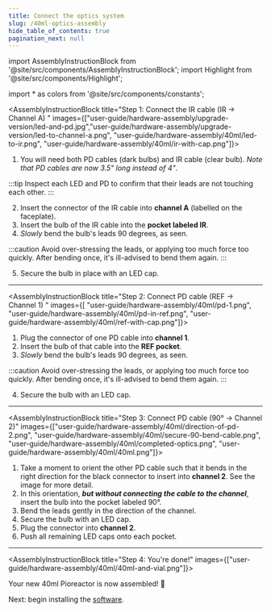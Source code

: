 ```yaml
---
title: Connect the optics system
slug: /40ml-optics-assembly
hide_table_of_contents: true
pagination_next: null
---
```


import AssemblyInstructionBlock from '@site/src/components/AssemblyInstructionBlock';
import Highlight from '@site/src/components/Highlight';

import * as colors from '@site/src/components/constants';


<AssemblyInstructionBlock title="Step 1: Connect the IR cable (IR → Channel A) " images={["user-guide/hardware-assembly/upgrade-version/led-and-pd.jpg","user-guide/hardware-assembly/upgrade-version/led-to-channel-a.png", "user-guide/hardware-assembly/40ml/led-to-ir.png", "user-guide/hardware-assembly/40ml/ir-with-cap.png"]}>

1.  You will need both PD cables (dark bulbs) and IR cable (clear bulb). _Note that PD cables are now 3.5" long instead of 4"_. 

:::tip
Inspect each LED and PD to confirm that their leads are not touching each other.
:::

2.  Insert the connector of the <Highlight color={colors.magenta}>IR cable</Highlight> into **channel A** (labelled on the faceplate).
3. Insert the bulb of the IR cable into the **pocket labeled IR**. 
4. _Slowly_ bend the bulb's leads 90 degrees, as seen. 

:::caution
Avoid over-stressing the leads, or applying too much force too quickly. After bending once, it's ill-advised to bend them again. 
:::

5. Secure the bulb in place with an LED cap. 


</AssemblyInstructionBlock>

-----


<AssemblyInstructionBlock title="Step 2: Connect PD cable (REF → Channel 1) " images={[ "user-guide/hardware-assembly/40ml/pd-1.png", "user-guide/hardware-assembly/40ml/pd-in-ref.png", "user-guide/hardware-assembly/40ml/ref-with-cap.png"]}>

1. Plug the connector of <Highlight color={colors.red}>one PD cable</Highlight> into **channel 1**.
2. Insert the bulb of that cable into the **REF pocket**. 
3. _Slowly_ bend the bulb's leads 90 degrees, as seen.

:::caution
Avoid over-stressing the leads, or applying too much force too quickly. After bending once, it's ill-advised to bend them again.
:::

4. Secure the bulb with an LED cap.

</AssemblyInstructionBlock>

-------

<AssemblyInstructionBlock title="Step 3: Connect PD cable (90° → Channel 2)" images={["user-guide/hardware-assembly/40ml/direction-of-pd-2.png", "user-guide/hardware-assembly/40ml/secure-90-bend-cable.png", "user-guide/hardware-assembly/40ml/completed-optics.png", "user-guide/hardware-assembly/40ml/40ml.png"]}>

1. Take a moment to orient the <Highlight color={colors.blue}>other PD cable</Highlight> such that it bends in the right direction for the black connector to insert into **channel 2**. See the image for more detail. 
2. In this orientation, **_but without connecting the cable to the channel_**, insert the bulb into the pocket labeled 90°. 
3. Bend the leads gently in the direction of the channel. 
4. Secure the bulb with an LED cap. 
5. Plug the connector into **channel 2**. 
6. Push all remaining LED caps onto each pocket.


</AssemblyInstructionBlock>

-------------------

<AssemblyInstructionBlock title="Step 4: You're done!" images={["user-guide/hardware-assembly/40ml/40ml-and-vial.png"]}>


Your new 40ml Pioreactor is now assembled! 🚀

Next: begin installing the [software](/user-guide/software-set-up).


</AssemblyInstructionBlock>
